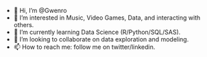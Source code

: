 - 👋 Hi, I’m @Gwenro
- 👀 I’m interested in Music, Video Games, Data, and interacting with others.
- 🌱 I’m currently learning Data Science (R/Python/SQL/SAS).
- 💞️ I’m looking to collaborate on data exploration and modeling.
- 📫 How to reach me: follow me on twitter/linkedin. 

<!---
Gwenro/Gwenro is a ✨ special ✨ repository because its `README.md` (this file) appears on your GitHub profile.
You can click the Preview link to take a look at your changes.
--->
